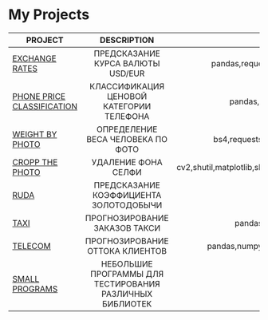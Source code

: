 
# My Projects

| PROJECT | DESCRIPTION | STACK |
|----------------|:---------:|----------------:|
| [EXCHANGE RATES](https://github.com/Oleynikov-Roman/exchange_rates) | ПРЕДСКАЗАНИЕ КУРСА ВАЛЮТЫ USD/EUR | pandas,requests,bs4,matplotlib,sklearn,catboost |
| [PHONE PRICE CLASSIFICATION](https://github.com/Oleynikov-Roman/ml_phone_price_classification) | КЛАССИФИКАЦИЯ ЦЕНОВОЙ КАТЕГОРИИ ТЕЛЕФОНА | pandas,seaborn,matplotlib,sklearn,catboost |
| [WEIGHT BY PHOTO](https://github.com/Oleynikov-Roman/weight_by_photo) | ОПРЕДЕЛЕНИЕ ВЕСА ЧЕЛОВЕКА ПО ФОТО | bs4,requests,numpy,keras,matplotlib,tensorflow |
| [CROPP THE PHOTO](https://github.com/Oleynikov-Roman/cropp_the_photo) | УДАЛЕНИЕ ФОНА СЕЛФИ | cv2,shutil,matplotlib,sklearn,keras,PIL,tensorflow,skimage |
| [RUDA](https://github.com/Oleynikov-Roman/ruda) | ПРЕДСКАЗАНИЕ КОЭФФИЦИЕНТА ЗОЛОТОДОБЫЧИ | pandas,matplotlib,sklearn |
| [TAXI](https://github.com/Oleynikov-Roman/taxi) | ПРОГНОЗИРОВАНИЕ ЗАКАЗОВ ТАКСИ | pandas,numpy,matplotlib,sklearn,catboost |
| [TELECOM](https://github.com/Oleynikov-Roman/telecom) | ПРОГНОЗИРОВАНИЕ ОТТОКА КЛИЕНТОВ | pandas,numpy,sklearn,seaborn,matplotlib,sklearn |
| [SMALL PROGRAMS](https://github.com/Oleynikov-Roman/telecom) | НЕБОЛЬШИЕ ПРОГРАММЫ ДЛЯ ТЕСТИРОВАНИЯ РАЗЛИЧНЫХ БИБЛИОТЕК | socket,qrcode |
